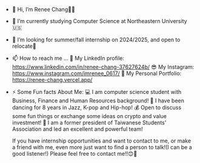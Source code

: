 - 👋 Hi, I’m Renee Chang👩👑
- 🌱 I’m currently studying Computer Science at Northeastern University🇺🇸
- 💞️ I’m looking for summer/fall internship on 2024/2025, and open to relocate🚀
- 📫 How to reach me ...
  💼 My LinkedIn profile: https://www.linkedin.com/in/renee-chang-37627624b/
  😎 My Instagram: https://www.instagram.com/imrenee_0617/
  🌹 My Personal Portfolio: https://renee-chang.vercel.app/
- ⚡ Some Fun facts About Me: 
  💻 I am computer science student with Business, Finance and Human Resources background!
  💃 I have been dancing for 8 years in Jazz, K-pop and Hip-hop!
  💰 Open to discuss some fun things or exchange some ideas on crypto and value investment!
  🎁 I am a former president of Taiwanese Students' Association and led an excellent and powerful team!

  If you have internship opportunities and want to contact to me, or make a friend with me, even more just want to find a person to talk!(I can be a good listener!)
  Please feel free to contact me!!😊🤝
<!---
Reneechang17/Reneechang17 is a ✨ special ✨ repository because its `README.md` (this file) appears on your GitHub profile.
You can click the Preview link to take a look at your changes.
--->

